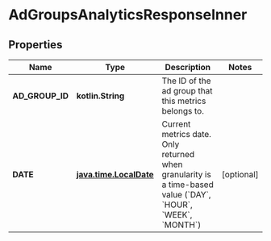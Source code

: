 
# AdGroupsAnalyticsResponseInner

## Properties
| Name | Type | Description | Notes |
| ------------ | ------------- | ------------- | ------------- |
| **AD_GROUP_ID** | **kotlin.String** | The ID of the ad group that this metrics belongs to. |  |
| **DATE** | [**java.time.LocalDate**](java.time.LocalDate.md) | Current metrics date. Only returned when granularity is a time-based value (&#x60;DAY&#x60;, &#x60;HOUR&#x60;, &#x60;WEEK&#x60;, &#x60;MONTH&#x60;) |  [optional] |



